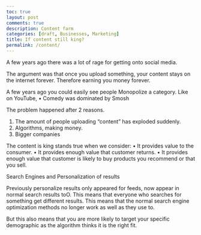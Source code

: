 ```yaml
---
toc: true
layout: post
comments: true
description: Content farm
categories: [draft, Businesses, Marketing]
title: If content still king?
permalink: /content/
---
```


A few years ago there was a lot of rage for getting onto social media.

The argument was that once you upload something, your content stays on the internet forever. Therefore earning you money forever.

A few years ago you could easily see people Monopolize a category. 
Like on YouTube,
• Comedy was dominated by Smosh

The problem happened after 2 reasons. 
1. The amount of people uploading “content” has exploded suddenly.
2. Algorithms, making money.
3. Bigger companies

The content is king stands true when we consider:
• It provides value to the consumer.
• It provides enough value that customer returns.
• It provides enough value that customer is likely to buy products you recommend or that you sell.



Search Engines and Personalization of results


Previously personalize results only appeared for feeds, now appear in normal search results toO. This means that everyone who searches for something get different results.
This means that the normal search engine optimization methods no longer work as well as they use to. 

But this also means that you are more likely to target your specific demographic as the algorithm thinks it is the right fit.